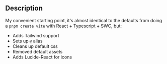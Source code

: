 ## Description

My convenient starting point, it's almost identical to the defaults from doing a `pnpm create vite` with React + Typescript + SWC, but:

- Adds Tailwind support
- Sets up `@` alias
- Cleans up default css
- Removed default assets
- Adds Lucide-React for icons
